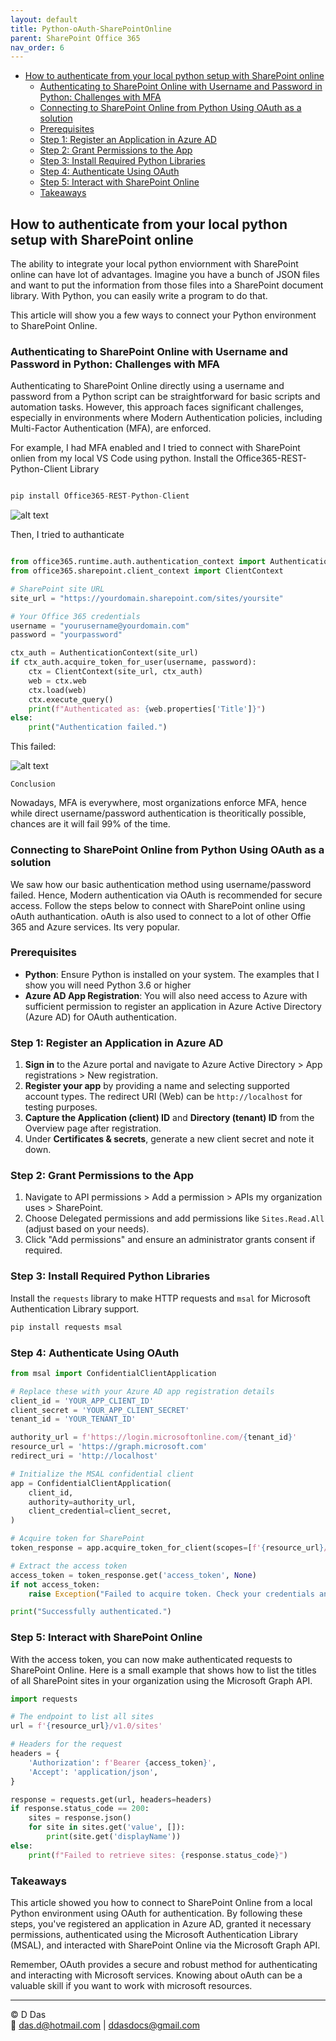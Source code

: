 ```yaml
---
layout: default
title: Python-oAuth-SharePointOnline
parent: SharePoint Office 365
nav_order: 6
---
```


- [How to authenticate from your local python setup with SharePoint online](#how-to-authenticate-from-your-local-python-setup-with-sharepoint-online)
  - [Authenticating to SharePoint Online with Username and Password in Python: Challenges with MFA](#authenticating-to-sharepoint-online-with-username-and-password-in-python-challenges-with-mfa)
  - [Connecting to SharePoint Online from Python Using OAuth as a solution](#connecting-to-sharepoint-online-from-python-using-oauth-as-a-solution)
  - [Prerequisites](#prerequisites)
  - [Step 1: Register an Application in Azure AD](#step-1-register-an-application-in-azure-ad)
  - [Step 2: Grant Permissions to the App](#step-2-grant-permissions-to-the-app)
  - [Step 3: Install Required Python Libraries](#step-3-install-required-python-libraries)
  - [Step 4: Authenticate Using OAuth](#step-4-authenticate-using-oauth)
  - [Step 5: Interact with SharePoint Online](#step-5-interact-with-sharepoint-online)
  - [Takeaways](#takeaways)


## How to authenticate from your local python setup with SharePoint online

The ability to integrate your local python enviornment with SharePoint online can have lot of advantages. Imagine you have a bunch of JSON files and want to put the information from those files into a SharePoint document library. With Python, you can easily write a program to do that.

This article will show you a few ways to connect your Python environment to SharePoint Online.

### Authenticating to SharePoint Online with Username and Password in Python: Challenges with MFA

Authenticating to SharePoint Online directly using a username and password from a Python script can be straightforward for basic scripts and automation tasks. However, this approach faces significant challenges, especially in environments where Modern Authentication policies, including Multi-Factor Authentication (MFA), are enforced. 

For example, I had MFA enabled and I tried to connect with SharePoint onlien from my local VS Code using python. Install the Office365-REST-Python-Client Library

```python

pip install Office365-REST-Python-Client

```

![alt text](image.png)

Then, I tried to authanticate

```python

from office365.runtime.auth.authentication_context import AuthenticationContext
from office365.sharepoint.client_context import ClientContext

# SharePoint site URL
site_url = "https://yourdomain.sharepoint.com/sites/yoursite"

# Your Office 365 credentials
username = "yourusername@yourdomain.com"
password = "yourpassword"

ctx_auth = AuthenticationContext(site_url)
if ctx_auth.acquire_token_for_user(username, password):
    ctx = ClientContext(site_url, ctx_auth)
    web = ctx.web
    ctx.load(web)
    ctx.execute_query()
    print(f"Authenticated as: {web.properties['Title']}")
else:
    print("Authentication failed.")

```

This failed:

![alt text](image-1.png)

`Conclusion`

Nowadays, MFA is everywhere, most organizations enforce MFA, hence while direct username/password authentication is theoritically possible, chances are it will fail 99% of the time.

### Connecting to SharePoint Online from Python Using OAuth as a solution

We saw how our basic authentication method using username/password failed. Hence, Modern authentication via OAuth is recommended for secure access. Follow the steps below to connect with SharePoint online using oAuth authantication. oAuth is also used to connect to a lot of other Offie 365 and Azure services. Its very popular.

### Prerequisites

- **Python**: Ensure Python is installed on your system. The examples that I show you will need Python 3.6 or higher
- **Azure AD App Registration**: You will also need access to Azure with sufficient permission to register an application in Azure Active Directory (Azure AD) for OAuth authentication.

### Step 1: Register an Application in Azure AD

1. **Sign in** to the Azure portal and navigate to Azure Active Directory > App registrations > New registration.
2. **Register your app** by providing a name and selecting supported account types. The redirect URI (Web) can be `http://localhost` for testing purposes.
3. **Capture the Application (client) ID** and **Directory (tenant) ID** from the Overview page after registration.
4. Under **Certificates & secrets**, generate a new client secret and note it down.

### Step 2: Grant Permissions to the App

1. Navigate to API permissions > Add a permission > APIs my organization uses > SharePoint.
2. Choose Delegated permissions and add permissions like `Sites.Read.All` (adjust based on your needs).
3. Click "Add permissions" and ensure an administrator grants consent if required.

### Step 3: Install Required Python Libraries

Install the `requests` library to make HTTP requests and `msal` for Microsoft Authentication Library support.

```sh
pip install requests msal
```

### Step 4: Authenticate Using OAuth

```python
from msal import ConfidentialClientApplication

# Replace these with your Azure AD app registration details
client_id = 'YOUR_APP_CLIENT_ID'
client_secret = 'YOUR_APP_CLIENT_SECRET'
tenant_id = 'YOUR_TENANT_ID'

authority_url = f'https://login.microsoftonline.com/{tenant_id}'
resource_url = 'https://graph.microsoft.com'
redirect_uri = 'http://localhost'

# Initialize the MSAL confidential client
app = ConfidentialClientApplication(
    client_id,
    authority=authority_url,
    client_credential=client_secret,
)

# Acquire token for SharePoint
token_response = app.acquire_token_for_client(scopes=[f'{resource_url}/.default'])

# Extract the access token
access_token = token_response.get('access_token', None)
if not access_token:
    raise Exception("Failed to acquire token. Check your credentials and permissions.")

print("Successfully authenticated.")
```

### Step 5: Interact with SharePoint Online

With the access token, you can now make authenticated requests to SharePoint Online. Here is a small example that shows how to list the titles of all SharePoint sites in your organization using the Microsoft Graph API.

```python
import requests

# The endpoint to list all sites
url = f'{resource_url}/v1.0/sites'

# Headers for the request
headers = {
    'Authorization': f'Bearer {access_token}',
    'Accept': 'application/json',
}

response = requests.get(url, headers=headers)
if response.status_code == 200:
    sites = response.json()
    for site in sites.get('value', []):
        print(site.get('displayName'))
else:
    print(f"Failed to retrieve sites: {response.status_code}")
```

### Takeaways

This article showed you how to connect to SharePoint Online from a local Python environment using OAuth for authentication. By following these steps, you've registered an application in Azure AD, granted it necessary permissions, authenticated using the Microsoft Authentication Library (MSAL), and interacted with SharePoint Online via the Microsoft Graph API.

Remember, OAuth provides a secure and robust method for authenticating and interacting with Microsoft services. Knowing about oAuth can be a valuable skill if you want to work with microsoft resources.

---

© D Das  
📧 [das.d@hotmail.com](mailto:das.d@hotmail.com) | [ddasdocs@gmail.com](mailto:ddasdocs@gmail.com)